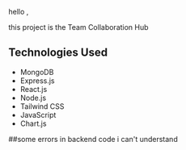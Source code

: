 hello ,

this project is the Team Collaboration Hub

## Technologies Used

- MongoDB
- Express.js
- React.js
- Node.js
- Tailwind CSS
- JavaScript
- Chart.js

##some errors in backend code i can't understand 
